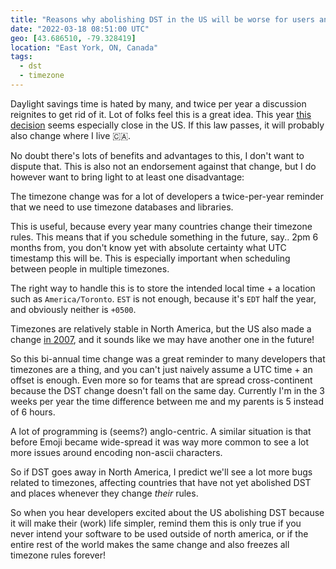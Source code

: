 ```yaml
---
title: "Reasons why abolishing DST in the US will be worse for users and developers"
date: "2022-03-18 08:51:00 UTC"
geo: [43.686510, -79.328419]
location: "East York, ON, Canada"
tags:
  - dst
  - timezone
---
```


Daylight savings time is hated by many, and twice per year a discussion
reignites to get rid of it. Lot of folks feel this is a great idea. This year
[this decision][1] seems especially close in the US. If this law passes, it
will probably also change where I live 🇨🇦.

No doubt there's lots of benefits and advantages to this, I don't want to
dispute that. This is also not an endorsement against that change, but I do
however want to bring light to at least one disadvantage:

The timezone change was for a lot of developers a twice-per-year reminder
that we need to use timezone databases and libraries.

This is useful, because every year many countries change their timezone
rules. This means that if you schedule something in the future, say.. 2pm 6
months from, you don't know yet with absolute certainty what UTC timestamp
this will be. This is especially important when scheduling between people
in multiple timezones.

The right way to handle this is to store the intended local time + a location
such as `America/Toronto`. `EST` is not enough, because it's `EDT` half the
year, and obviously neither is `+0500`.

Timezones are relatively stable in North America, but the US also made a
change [in 2007][2], and it sounds like we may have another one in the future!

So this bi-annual time change was a great reminder to many developers that
timezones are a thing, and you can't just naively assume a UTC time + an
offset is enough. Even more so for teams that are spread cross-continent
because the DST change doesn't fall on the same day. Currently I'm in the
3 weeks per year the time difference between me and my parents is 5 
instead of 6 hours.

A lot of programming is (seems?) anglo-centric. A similar situation is that
before Emoji became wide-spread it was way more common to see a lot more
issues around encoding non-ascii characters.

So if DST goes away in North America, I predict we'll see a lot more bugs
related to timezones, affecting countries that have not yet abolished
DST and places whenever they change *their* rules.

So when you hear developers excited about the US abolishing DST because it
will make their (work) life simpler, remind them this is only true if you
never intend your software to be used outside of north america, or if the
entire rest of the world makes the same change and also freezes all
timezone rules forever!

[1]: https://www.reuters.com/world/us/us-senate-approves-bill-that-would-make-daylight-savings-time-permanent-2023-2022-03-15/?utm_source=reddit.com
[2]: https://www.cnn.com/2007/EDUCATION/03/07/extra.daylight.saving/index.html
